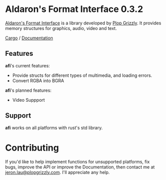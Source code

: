 # Aldaron's Format Interface 0.3.2

[Aldaron's Format Interface](http://plopgrizzly.com/afi) is a library
developed by [Plop Grizzly](http://plopgrizzly.com).  It provides memory
structures for graphics, audio, video and text.

[Cargo](https://crates.io/crates/afi) /
[Documentation](https://docs.rs/afi)

## Features
**afi**'s current features:
* Provide structs for different types of multimedia, and loading errors.
* Convert RGBA into BGRA

**afi**'s planned features:
* Video Suppport

## Support
**afi** works on all platforms with rust's std library.

# Contributing
If you'd like to help implement functions for unsupported platforms, fix bugs,
improve the API or improve the Documentation, then contact me at
jeron.lau@plopgrizzly.com. I'll appreciate any help.